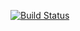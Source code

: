 [![Build Status](https://travis-ci.org/saiqi/monkeytrader.svg?branch=master)](https://travis-ci.org/saiqi/monkeytrader)
